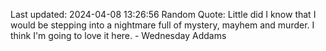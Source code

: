 Last updated: 2024-04-08 13:26:56
Random Quote: Little did I know that I would be stepping into a nightmare full of mystery, mayhem and murder. I think I'm going to love it here. - Wednesday Addams